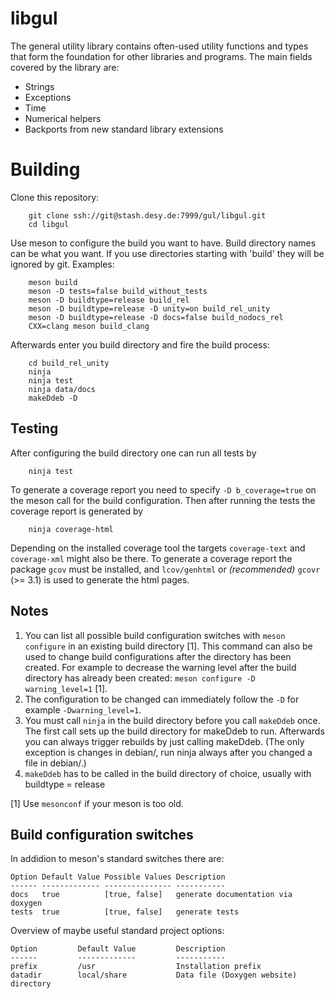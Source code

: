 # libgul

The general utility library contains often-used utility functions and types that form the foundation for other libraries and programs. The main fields covered by the library are:


  * Strings
  * Exceptions
  * Time
  * Numerical helpers
  * Backports from new standard library extensions

# Building

Clone this repository:

        git clone ssh://git@stash.desy.de:7999/gul/libgul.git
        cd libgul

Use meson to configure the build you want to have. Build directory names can be what you want. If you use directories starting with 'build' they will be ignored by git. Examples:

        meson build
        meson -D tests=false build_without_tests
        meson -D buildtype=release build_rel
        meson -D buildtype=release -D unity=on build_rel_unity
        meson -D buildtype=release -D docs=false build_nodocs_rel
        CXX=clang meson build_clang

Afterwards enter you build directory and fire the build process:

        cd build_rel_unity
        ninja
        ninja test
        ninja data/docs
        makeDdeb -D

## Testing

After configuring the build directory one can run all tests by

        ninja test

To generate a coverage report you need to specify ``-D b_coverage=true`` on the meson call for the build configuration. Then after running the tests the coverage report is generated by

        ninja coverage-html

Depending on the installed coverage tool the targets ``coverage-text`` and ``coverage-xml`` might also be there. To generate a coverage report the package ``gcov`` must be installed, and ``lcov/genhtml`` or *(recommended)* ``gcovr`` (>= 3.1) is used to generate the html pages.

## Notes

1. You can list all possible build configuration switches with ``meson configure`` in an existing build directory [1]. This command can also be used to change build configurations after the directory has been created. For example to decrease the warning level after the build directory has already been created: ``meson configure -D warning_level=1`` [1].
2. The configuration to be changed can immediately follow the ``-D`` for example ``-Dwarning_level=1``.
3. You must call ``ninja`` in the build directory before you call ``makeDdeb`` once. The first call sets up the build directory for makeDdeb to run. Afterwards you can always trigger rebuilds by just calling makeDdeb. (The only exception is changes in debian/, run ninja always after you changed a file in debian/.)
4. ``makeDdeb`` has to be called in the build directory of choice, usually with buildtype = release

[1] Use ``mesonconf`` if your meson is too old.

## Build configuration switches

In addidion to meson's standard switches there are:

    Option Default Value Possible Values Description
    ------ ------------- --------------- -----------
    docs   true          [true, false]   generate documentation via doxygen
    tests  true          [true, false]   generate tests

Overview of maybe useful standard project options:

    Option         Default Value         Description
    ------         -------------         -----------
    prefix         /usr                  Installation prefix
    datadir        local/share           Data file (Doxygen website) directory

